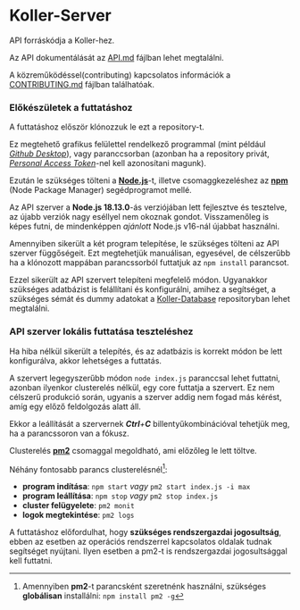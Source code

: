 # Koller-Server

<!--
[![Code Quality](https://img.shields.io/codefactor/grade/github/4E-6F-72-62-65-72-74/Koller-API-DB/master)](https://www.codefactor.io/repository/github/4E-6F-72-62-65-72-74/Koller-API-DB/)
![Technical Debt](https://img.shields.io/codeclimate/tech-debt/4E-6F-72-62-65-72-74/Koller-API-DB)
![Last Commit](https://img.shields.io/github/last-commit/4E-6F-72-62-65-72-74/Koller-API-DB)
[![Google Code Style](https://img.shields.io/badge/Code%20Style-Google-4086f4)](https://google.github.io/styleguide/jsguide.html)
-->

API forráskódja a Koller-hez.

Az API dokumentálását az [API.md](/docs/API.md) fájlban lehet megtalálni.

A közreműködéssel(contributing) kapcsolatos információk a [CONTRIBUTING.md](/docs/CONTRIBUTING.md) fájlban találhatóak.

### Előkészületek a futtatáshoz

A futtatáshoz először klónozzuk le ezt a repository-t.

Ez megtehető grafikus felülettel rendelkező programmal (mint például _[Github Desktop](https://desktop.github.com/)_), vagy paranccsorban (azonban ha a repository privát, _[Personal Access Token](https://docs.github.com/en/authentication/keeping-your-account-and-data-secure/managing-your-personal-access-tokens)_-nel kell azonosítani magunk).

Ezután le szükséges tölteni a [**Node.js**](https://nodejs.org/)-t, illetve csomaggkezeléshez az [**npm**](https://www.npmjs.com/) (Node Package Manager) segédprogramot mellé.

Az API szerver a **Node.js 18.13.0**-ás verziójában lett fejlesztve és tesztelve, az újabb verziók nagy eséllyel nem okoznak gondot. Visszamenőleg is képes futni, de mindenképpen *ajánlott* Node.js v16-nál újabbat használni.

Amennyiben sikerült a két program telepítése, le szükséges tölteni az API szerver függőségeit. Ezt megtehetjük manuálisan, egyesével, de célszerűbb ha a klónozott mappában parancssorból futtatjuk az `npm install` parancsot.

Ezzel sikerült az API szervert telepíteni megfelelő módon. Ugyanakkor szükséges adatbázist is felállítani és konfigurálni, amihez a segítséget, a szükséges sémát és dummy adatokat a [Koller-Database](https://github.com/4E-6F-72-62-65-72-74/Koller-Database) repositoryban lehet megtalálni.

### API szerver lokális futtatása teszteléshez

Ha hiba nélkül sikerült a telepítés, és az adatbázis is korrekt módon be lett konfigurálva, akkor lehetséges a futtatás.

A szervert legegyszerűbb módon `node index.js` paranccsal lehet futtatni, azonban ilyenkor clusterelés nélkül, egy core futtatja a szervert. Ez nem célszerű produkció során, ugyanis a szerver addig nem fogad más kérést, amíg egy előző feldolgozás alatt áll.

Ekkor a leállítását a szervernek _**Ctrl**+**C**_ billentyűkombinációval tehetjük meg, ha a parancssoron van a fókusz.

Clusterelés [**pm2**](https://pm2.keymetrics.io/) csomaggal megoldható, ami előzőleg le lett töltve.

Néhány fontosabb parancs clusterelésnél[^1]:

- **program indítása**: `npm start` _vagy_ `pm2 start index.js -i max`
- **program leállítása**: `npm stop` _vagy_ `pm2 stop index.js`
- **cluster felügyelete**: `pm2 monit`
- **logok megtekintése**: `pm2 logs`

[^1]: Amennyiben **pm2**-t parancsként szeretnénk használni, szükséges **globálisan** installálni: `npm install pm2 -g`

A futtatáshoz előfordulhat, hogy **szükséges rendszergazdai jogosultság**, ebben az esetben az operációs rendszerrel kapcsolatos oldalak tudnak segítséget nyújtani. Ilyen esetben a pm2-t is rendszergazdai jogosultsággal kell futtatni.